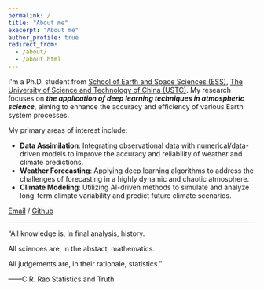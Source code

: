```yaml
---
permalink: /
title: "About me"
execerpt: "About me"
author_profile: true
redirect_from: 
  - /about/
  - /about.html
---
```

I'm a Ph.D. student from [School of Earth and Space Sciences (ESS)](https://en.ess.ustc.edu.cn/), [The University of Science and Technology of China (USTC)](https://en.ustc.edu.cn/). My research focuses on ***the application of deep learning techniques in atmospheric science***, aiming to enhance the accuracy and efficiency of various Earth system processes.

My primary areas of interest include:

* **Data Assimilation**: Integrating observational data with numerical/data-driven models to improve the accuracy and reliability of weather and climate predictions.
* **Weather Forecasting**: Applying deep learning algorithms to address the challenges of forecasting in a highly dynamic and chaotic atmosphere.
* **Climate Modeling**: Utilizing AI-driven methods to simulate and analyze long-term climate variability and predict future climate scenarios.



[Email](mailto:jiechao@mail.ustc.edu.cn) / [Github](https://github.com/AzureMoment0000)

***

“All knowledge is, in final analysis, history.

All sciences are, in the abstact, mathematics.

All judgements are, in their rationale, statistics.”

——C.R. Rao   Statistics and Truth

